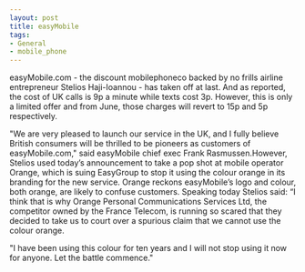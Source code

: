```yaml
---
layout: post
title: easyMobile
tags:
- General
- mobile_phone
---
```

easyMobile.com - the discount mobilephoneco backed by no frills airline entrepreneur Stelios Haji-Ioannou - has taken off at last.
And as reported, the cost of UK calls is 9p a minute while texts cost 3p. However, this is only a limited offer and from June, those charges will revert to 15p and 5p respectively.

"We are very pleased to launch our service in the UK, and I fully believe British consumers will be thrilled to be pioneers as customers of easyMobile.com," said easyMobile chief exec Frank Rasmussen.However, Stelios used today’s announcement to take a pop shot at mobile operator Orange, which is suing EasyGroup to stop it using the colour orange in its branding for the new service. Orange reckons easyMobile’s logo and colour, both orange, are likely to confuse customers.
Speaking today Stelios said: “I think that is why Orange Personal Communications Services Ltd, the competitor owned by the France Telecom, is running so scared that they decided to take us to court over a spurious claim that we cannot use the colour orange.


"I have been using this colour for ten years and I will not stop using it now for anyone. Let the battle commence."
